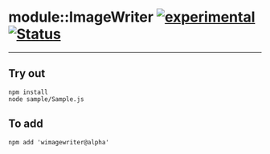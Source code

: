 
# module::ImageWriter [![experimental](https://img.shields.io/badge/stability-experimental-orange.svg)](https://github.com/emersion/stability-badges#experimental) [![Status](https://github.com/Wandalen/wImageWriter/workflows/Test/badge.svg)](https://github.com/Wandalen/wImageWriter/actions?query=workflow%3ATest)

___

## Try out
```
npm install
node sample/Sample.js
```

## To add
```
npm add 'wimagewriter@alpha'
```

